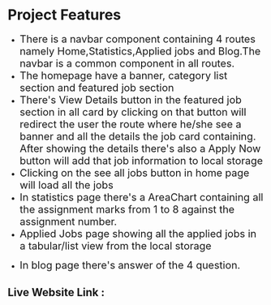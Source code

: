 # Project Features

- <span style="font-size:20px;">There is a navbar component containing 4 routes namely Home,Statistics,Applied jobs and Blog.The navbar is a common component in all routes.</span>
- <span style="font-size:20px;">The homepage have a banner, category list section and featured job section</span>
- <span style="font-size:20px;">There's View Details button in the featured job section in all card by clicking on that button will redirect the user the route where he/she see a banner and all the details the job card containing. After showing the details there's also a Apply Now button will add that job information to local storage</span>
- <span style="font-size:20px;">Clicking on the see all jobs button in home page will load all the jobs</span>
- <span style="font-size:20px;">In statistics page there's a AreaChart containing all the assignment marks from 1 to 8 against the assignment number.</span>
- <span style="font-size:20px;">Applied Jobs page showing all the applied jobs in a tabular/list view from the local storage
</span>

- <span style="font-size:20px;">In blog page there's answer of the 4 question.</span>

## Live Website Link :